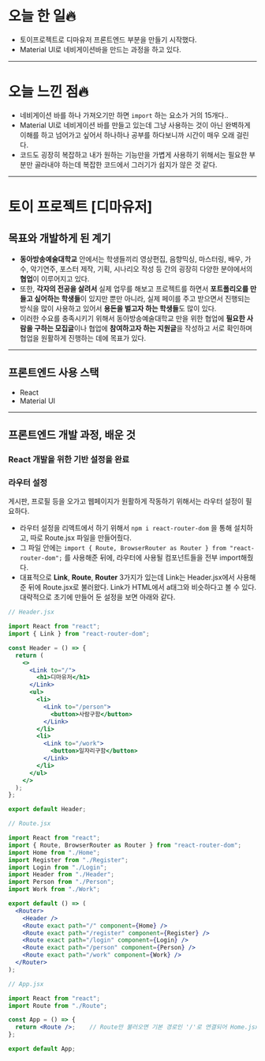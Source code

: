 # 오늘 한 일🔥

- 토이프로젝트로 디마유저 프론트엔드 부분을 만들기 시작했다.
- Material UI로 네비게이션바을 만드는 과정을 하고 있다.

---

# 오늘 느낀 점🔥

- 네비게이션 바를 하나 가져오기만 하면 `import` 하는 요소가 거의 15개다..
- Material UI로 네비게이션 바를 만들고 있는데 그냥 사용하는 것이 아닌 완벽하게 이해를 하고 넘어가고 싶어서 하나하나 공부를 하다보니까 시간이 매우 오래 걸린다.
- 코드도 굉장히 복잡하고 내가 원하는 기능만을 가볍게 사용하기 위해서는 필요한 부분만 골라내야 하는데 복잡한 코드에서 그러기가 쉽지가 않은 것 같다.

---

# 토이 프로젝트 [디마유저]

## 목표와 개발하게 된 계기

- **동아방송예술대학교** 안에서는 학생들끼리 영상편집, 음향믹싱, 마스터링, 배우, 가수, 악기연주, 포스터 제작, 기획, 시나리오 작성 등 간의 굉장히 다양한 분야에서의 **협업**이 이루어지고 있다.
- 또한, **각자의 전공을 살려서** 실제 업무를 해보고 프로젝트를 하면서 **포트폴리오를 만들고 싶어하는 학생들**이 있지만 뿐만 아니라, 실제 페이를 주고 받으면서 진행되는 방식을 많이 사용하고 있어서 **용돈을 벌고자 하는 학생들**도 많이 있다.
- 이러한 수요를 충족시키기 위해서 동아방송예술대학교 만을 위한 협업에 **필요한 사람을 구하는 모집글**이나 협업에 **참여하고자 하는 지원글**을 작성하고 서로 확인하며 협업을 원활하게 진행하는 데에 목표가 있다.

---

## 프론트엔드 사용 스택

- React
- Material UI

---

## 프론트엔드 개발 과정, 배운 것

### React 개발을 위한 기반 설정을 완료

### 라우터 설정

게시판, 프로필 등을 오가고 웹페이지가 원활하게 작동하기 위해서는 라우터 설정이 필요하다.

- 라우터 설정을 리액트에서 하기 위해서 `npm i react-router-dom` 을 통해 설치하고, 따로 Route.jsx 파일을 만들어줬다.
- 그 파일 안에는 `import { Route, BrowserRouter as Router } from "react-router-dom";` 를 사용해준 뒤에, 라우터에 사용될 컴포넌트들을 전부 import해줬다.
- 대표적으로 **Link**, **Route**, **Router** 3가지가 있는데 Link는 Header.jsx에서 사용해준 뒤에 Route.jsx로 불러왔다. Link가 HTML에서 a태그와 비슷하다고 볼 수 있다. 대략적으로 초기에 만들어 둔 설정을 보면 아래와 같다.

```jsx
// Header.jsx

import React from "react";
import { Link } from "react-router-dom";

const Header = () => {
  return (
    <>
      <Link to="/">         
        <h1>디마유저</h1>
      </Link>
      <ul>
        <li>
          <Link to="/person">
            <button>사람구함</button>
          </Link>
        </li>
        <li>
          <Link to="/work">
            <button>일자리구함</button>
          </Link>
        </li>
      </ul>
    </>
  );
};

export default Header;
```

```jsx
// Route.jsx

import React from "react";
import { Route, BrowserRouter as Router } from "react-router-dom";
import Home from "./Home";
import Register from "./Register";
import Login from "./Login";
import Header from "./Header";
import Person from "./Person";
import Work from "./Work";

export default () => (
  <Router>
    <Header />
    <Route exact path="/" component={Home} />
    <Route exact path="/register" component={Register} />
    <Route exact path="/login" component={Login} />
    <Route exact path="/person" component={Person} />
    <Route exact path="/work" component={Work} />
  </Router>
);
```

```jsx
// App.jsx

import React from "react";
import Route from "./Route";

const App = () => {
  return <Route />;    // Route만 불러오면 기본 경로인 '/'로 연결되어 Home.jsx가 렌더링된다.
};

export default App;
```
